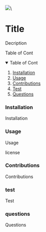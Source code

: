<img src= "https://img.shields.io/badge/License-Apache_2.0-blue.svg">\
<h1>Title</h1>
<p>Decription</p>
<p>Table of Cont</p>
<details open='open'>
<summary>Table of Cont</summary>
<ol>
<li><a href='#Installation'>Installation</a></li>
<li><a href='#Usage'>Usage</a></li>
<li><a href='#contributions'>Contributions</a></li>
<li><a href='#test'>Test</a></li>
<li><a href='#questions'>Questions</a></li>
</details>
<h3 id='Installation'>Installation</h3>
<p>Installation</p>
<h3 id='Usage'>Usage</h3>
<p>Usage</p>
<p>license</p>
<h3 id='contributions'>Contributions</h3>
<p>Contributions</p>
<h3 id='test'>test</h3>
<p>Test</p>
<h3 id='questions'>questions</h3>
<p>Questions</p>
